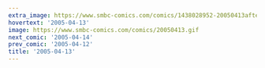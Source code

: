 ```yaml
---
extra_image: https://www.smbc-comics.com/comics/1438028952-20050413after.png
hovertext: '2005-04-13'
image: https://www.smbc-comics.com/comics/20050413.gif
next_comic: '2005-04-14'
prev_comic: '2005-04-12'
title: '2005-04-13'
---
```


